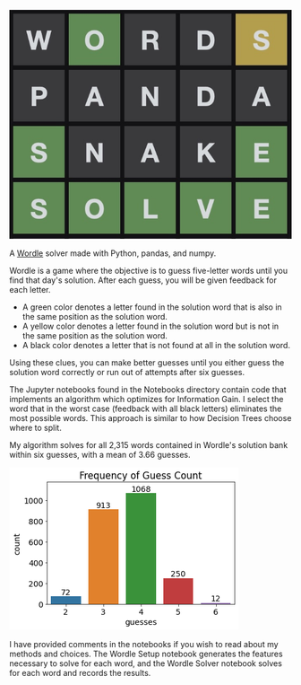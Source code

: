 ![splash](wordle-splash.jpg)

A [Wordle](https://www.powerlanguage.co.uk/wordle/) solver made with Python, pandas, and numpy.

Wordle is a game where the objective is to guess five-letter words until you find that day's solution. After each guess, you will be given feedback for each letter. 

- A green color denotes a letter found in the solution word that is also in the same position as the solution word. 
- A yellow color denotes a letter found in the solution word but is not in the same position as the solution word. 
- A black color denotes a letter that is not found at all in the solution word.

Using these clues, you can make better guesses until you either guess the solution word correctly or run out of attempts after six guesses.

The Jupyter notebooks found in the Notebooks directory contain code that implements an algorithm which optimizes for Information Gain. I select the word that in the worst case (feedback with all black letters) eliminates the most possible words. This approach is similar to how Decision Trees choose where to split.

My algorithm solves for all 2,315 words contained in Wordle's solution bank within six guesses, with a mean of 3.66 guesses.

![results](results.png)

I have provided comments in the notebooks if you wish to read about my methods and choices. The Wordle Setup notebook generates the features necessary to solve for each word, and the Wordle Solver notebook solves for each word and records the results.